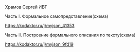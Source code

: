 Храмов Сергей ИВТ

Часть I. Формальное самопредставление(схема)

https://kodaktor.ru/j/myjson_41353

Часть II. Построение формального описания по тексту(схема)

https://kodaktor.ru/j/myjson_9fd19
